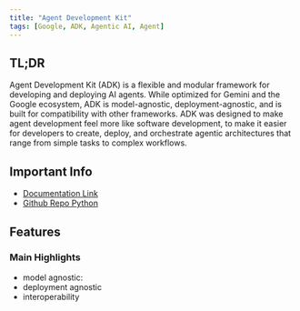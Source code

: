 ```yaml
---
title: "Agent Development Kit"
tags: [Google, ADK, Agentic AI, Agent]
---
```


## TL;DR

Agent Development Kit (ADK) is a flexible and modular framework for developing and deploying AI agents. While optimized for Gemini and the Google ecosystem, ADK is model-agnostic, deployment-agnostic, and is built for compatibility with other frameworks. ADK was designed to make agent development feel more like software development, to make it easier for developers to create, deploy, and orchestrate agentic architectures that range from simple tasks to complex workflows.

## Important Info

- [Documentation Link](https://google.github.io/adk-docs/)
- [Github Repo Python](https://github.com/google/adk-python)

## Features

### Main Highlights

- model agnostic: 
- deployment agnostic
- interoperability 